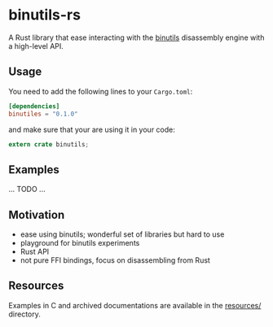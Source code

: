 # binutils-rs

A Rust library that ease interacting with the
[binutils](https://www.gnu.org/software/binutils/) disassembly engine with a
high-level API.

## Usage

You need to add the following lines to your `Cargo.toml`:
```toml
[dependencies]
binutiles = "0.1.0"
```

and make sure that your are using it in your code:
```rust
extern crate binutils;
```

## Examples

... TODO ...

## Motivation

- ease using binutils; wonderful set of libraries but hard to use
- playground for binutils experiments
- Rust API
- not pure FFI bindings, focus on disassembling from Rust

## Resources

Examples in C and archived documentations are available in the
[resources/](resources/) directory.
